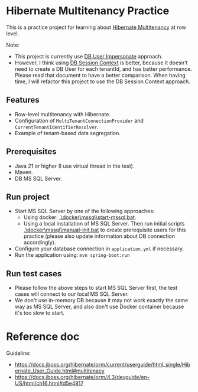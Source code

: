# Hibernate Multitenancy Practice

This is a practice project for learning
about [Hibernate Multitenancy](https://docs.jboss.org/hibernate/orm/current/userguide/html_single/Hibernate_User_Guide.html#multitenacy)
at row level.

Note:

- This project is currently use [DB User Impersonate](./MULTI_TENANT__USER_DB_USER_IMPERSONATE__GUIDELINE.md) approach.
- However, I think using [DB Session Context](./MULTI_TENANT__SESSION_CONTEXT__GUIDELINE.md) is better, because it
  doesn't need to create a DB User for each tenantId, and has better performance.
  Please read that document to have a better comparison.
  When having time, I will refactor this project to use the DB Session Context approach.

## Features

- Row-level multitenancy with Hibernate.
- Configuration of `MultiTenantConnectionProvider` and `CurrentTenantIdentifierResolver`.
- Example of tenant-based data segregation.

## Prerequisites

- Java 21 or higher (I use virtual thread in the test).
- Maven.
- DB MS SQL Server.

## Run project

- Start MS SQL Server by one of the following approaches:
    - Using docker: [.\docker\mssql\start-mssql.bat](.\docker\mssql\start-mssql.bat).
    - Using a local installation of MS SQL Server. Then run initial
      scripts [.\docker\mssql\manual-init.bat](.\docker\mssql\manual-init.bat) to create prerequisite users for this
      practice
      (please also update information about DB connection accordingly).
- Configure your database connection in `application.yml` if necessary.
- Run the application using: `mvn spring-boot:run`

## Run test cases

- Please follow the above steps to start MS SQL Server first, the test cases will connect to our local MS SQL Server.
- We don't use in-memory DB because it may not work exactly the same way as MS SQL Server,
  and also don't use Docker container because it's too slow to start.

# Reference doc

Guideline:

- https://docs.jboss.org/hibernate/orm/current/userguide/html_single/Hibernate_User_Guide.html#multitenacy
- https://docs.jboss.org/hibernate/orm/4.3/devguide/en-US/html/ch16.html#d5e4817

